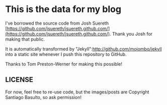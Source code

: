 # This is the data for my blog

I've borrowed the source code from Josh Suereth [https://github.com/jsuereth/jsuereth.github.com/](https://github.com/jsuereth/jsuereth.github.com/). Thank you Josh for making that public.

It is automatically transformed by "Jekyll":http://github.com/mojombo/jekyll into a static site whenever I push this repository to GitHub.

Thanks to Tom Preston-Werner for making this possible!

## LICENSE ##

For now, feel free to re-use code, but the images/posts are Copyright Santiago Basulto, so ask permission!   
